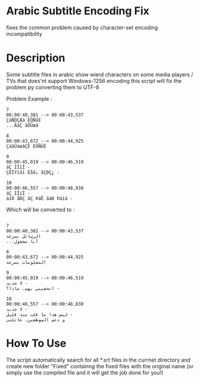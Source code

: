 # Arabic Subtitle Encoding Fix
fixes the common problem caused by character-set encoding incompatibility 

# Description
Some subtitle files in arabic show wierd characters on some media players / TVs that does'nt support Windows-1256 encoding
this script will fix the problem py converting them to UTF-8 

Problem Example :


```
7
00:00:40,381 --> 00:00:43,537
ÇáÑÓÇÆá ÈÓÑÚÉ
...ÃäÇ ãÔÛæá

8
00:00:43,672 --> 00:00:44,925
ÇáãÚáæãÇÊ ÈÓÑÚÉ

9
00:00:45,019 --> 00:00:46,519
áÇ ÌÏíÏ -
ÇÊÍÝíäí Èåã¡ ãÇÐÇ¿ -

10
00:00:46,557 --> 00:00:48,838
áÇ ÌÏíÏ -
áíÓ åÐÇ ãÇ ÞáÊ ãäÐ Þáíá -
```

Which will be converted to :

```

7
00:00:40,381 --> 00:00:43,537
الرسائل بسرعة
...أنا مشغول

8
00:00:43,672 --> 00:00:44,925
المعلومات بسرعة

9
00:00:45,019 --> 00:00:46,519
لا جديد -
اتحفيني بهم، ماذا؟ -

10
00:00:46,557 --> 00:00:48,838
لا جديد -
ليس هذا ما قلت منذ قليل -
و دعم الموظفين، عائلتي
```


# How To Use
The script automatically search for all *.srt files in the currnet directory and create new folder "Fixed" containng the fixed files with the original name
(or simply use the compiled file and it will get the job done for you!)

